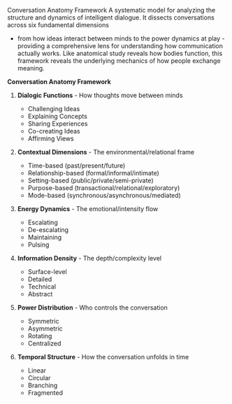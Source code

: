 Conversation Anatomy Framework
A systematic model for analyzing the structure and dynamics of intelligent dialogue. It dissects conversations across six fundamental dimensions



 - from how ideas interact between minds to the power dynamics at play - providing a comprehensive lens for understanding how communication actually works. Like anatomical study reveals how bodies function, this framework reveals the underlying mechanics of how people exchange meaning.



 **Conversation Anatomy Framework**

1. **Dialogic Functions** - How thoughts move between minds
   - Challenging Ideas
   - Explaining Concepts
   - Sharing Experiences
   - Co-creating Ideas
   - Affirming Views

2. **Contextual Dimensions** - The environmental/relational frame
   - Time-based (past/present/future)
   - Relationship-based (formal/informal/intimate)
   - Setting-based (public/private/semi-private)
   - Purpose-based (transactional/relational/exploratory)
   - Mode-based (synchronous/asynchronous/mediated)

3. **Energy Dynamics** - The emotional/intensity flow
   - Escalating
   - De-escalating
   - Maintaining
   - Pulsing

4. **Information Density** - The depth/complexity level
   - Surface-level
   - Detailed
   - Technical
   - Abstract

5. **Power Distribution** - Who controls the conversation
   - Symmetric
   - Asymmetric
   - Rotating
   - Centralized

6. **Temporal Structure** - How the conversation unfolds in time
   - Linear
   - Circular
   - Branching
   - Fragmented


